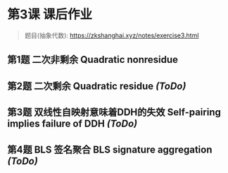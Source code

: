 # 第3课 课后作业

> 题目(抽象代数): https://zkshanghai.xyz/notes/exercise3.html


## 第1题 二次非剩余 Quadratic nonresidue


## 第2题 二次剩余 Quadratic residue *(ToDo)*


## 第3题 双线性自映射意味着DDH的失效 Self-pairing implies failure of DDH *(ToDo)*


## 第4题 BLS 签名聚合 BLS signature aggregation *(ToDo)*

